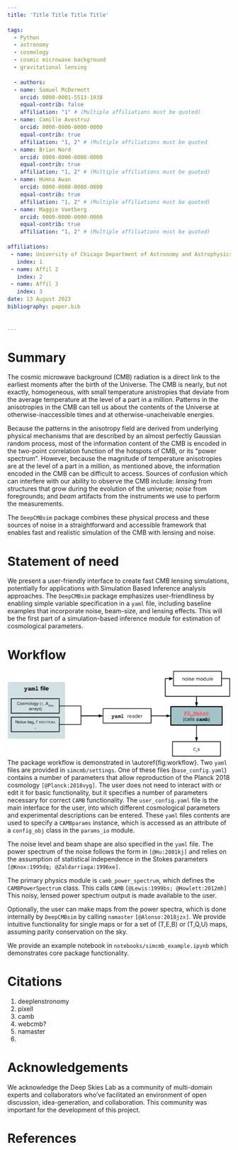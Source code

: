 ```yaml
---
title: 'Title Title Title Title'

tags:
  - Python
  - astronomy
  - cosmology
  - cosmic microwave background
  - gravitational lensing

  - authors:
  - name: Samuel McDermott
    orcid: 0000-0001-5513-1938
    equal-contrib: false
    affiliation: "1" # (Multiple affiliations must be quoted)
  - name: Camille Avestruz
    orcid: 0000-0000-0000-0000
    equal-contrib: true
    affiliation: "1, 2" # (Multiple affiliations must be quoted
  - name: Brian Nord
    orcid: 0000-0000-0000-0000
    equal-contrib: true
    affiliation: "1, 2" # (Multiple affiliations must be quoted)
  - name: Humna Awan
    orcid: 0000-0000-0000-0000
    equal-contrib: true
    affiliation: "1, 2" # (Multiple affiliations must be quoted)
  - name: Maggie Voetberg
    orcid: 0000-0000-0000-0000
    equal-contrib: true
    affiliation: "1, 2" # (Multiple affiliations must be quoted)

affiliations:
 - name: University of Chicago Department of Astronomy and Astrophysics
   index: 1
 - name: Affil 2
   index: 2
 - name: Affil 3
   index: 3
date: 13 August 2023
bibliography: paper.bib


---
```


[//]: # (based on: https://joss.theoj.org/papers/10.21105/joss.00388)

# Summary

[//]: # (1. Cosmic microwave background and lensing)
[//]: # (2. CAMB)
[//]: # (3. Fast, so that it can make lots and lots at multiple levels of fidelity.)
[//]: # (4. Useful for computational experiments with machine learning and SBI)
[//]: # (5. We create a simple interface for building simulations around camb and namaster.)

The cosmic microwave background (CMB) radiation is a direct link to the earliest moments after the birth of the Universe.
The CMB is nearly, but not exactly, homogeneous, with small temperature anistropies that deviate from the average temperature at the level of a part in a million.
Patterns in the anisotropies in the CMB can tell us about the contents of the Universe at otherwise-inaccessible times and at otherwise-unacheivable energies.

Because the patterns in the anisotropy field are derived from underlying physical mechanisms that are described by an almost perfectly Gaussian random process, most of the information content of the CMB is encoded in the two-point correlation function of the hotspots of CMB, or its "power spectrum".
However, because the magnitude of temperature anisotropies are at the level of a part in a million, as mentioned above, the information encoded in the CMB can be difficult to access.
Sources of confusion which can interfere with our ability to observe the CMB include: _lensing_ from structures that grow during the evolution of the universe; _noise_ from foregrounds; and _beam_ artifacts from the instruments we use to perform the measurements.

The `DeepCMBsim` package combines these physical process and these sources of noise in a straightforward and accessible framework that enables fast and realistic simulation of the CMB with lensing and noise.


# Statement of need

[//]: # (1. Most CMB lensing simulators are not use-friendly and don't easily )
[//]: # (2. needed to study B-modes and the effects of additional physics, like different kinds of noise)
[//]: # (3. a bridge to more complex simulations and provides a benchmark for those more high-fidelity simulations)
[//]: # (4. How does this compare in middle level of detail with pixell and others)

We present a user-friendly interface to create fast CMB lensing simulations, potentially for applications with Simulation Based Inference analysis approaches.
The `DeepCMBsim` package emphasizes user-friendliness by enabling simple variable specification in a `yaml` file, including baseline examples that incorporate noise, beam-size, and lensing effects.
This will be the first part of a simulation-based inference module for estimation of cosmological parameters.

# Workflow

![Example workflow for the `DeepCMBsim` package.\label{fig:workflow}](ex_workflow.png)
The package workflow is demonstrated in \autoref{fig:workflow}. Two `yaml` files are provided in `simcmb/settings`.
One of these files (`base_config.yaml`) contains a number of parameters that allow reproduction of the Planck 2018 cosmology `[@Planck:2018vyg]`.
The user does not need to interact with or edit it for basic functionality, but it specifies a number of parameters necessary for correct `CAMB` functionality.
The `user_config.yaml` file is the main interface for the user, into which different cosmological parameters and experimental descriptions can be entered.
These `yaml` files contents are used to specify a `CAMBparams` instance, which is accessed as an attribute of a `config_obj` class in the `params_io` module.

The noise level and beam shape are also specified in the `yaml` file.
The power spectrum of the noise follows the form in `[@Hu:2001kj]` and relies on the assumption of statistical independence in the Stokes parameters `[@Knox:1995dq; @Zaldarriaga:1996xe]`.

The primary physics module is `camb_power_spectrum`, which defines the `CAMBPowerSpectrum` class.
This calls `CAMB` `[@Lewis:1999bs; @Howlett:2012mh]`
This noisy, lensed power spectrum output is made available to the user.

Optionally, the user can make maps from the power spectra, which is done internally by `DeepCMBsim` by calling `namaster` `[@Alonso:2018jzx]`.
We provide intuitive functionality for single maps or for a set of (T,E,B) or (T,Q,U) maps, assuming parity conservation on the sky.

We provide an example notebook in `notebooks/simcmb_example.ipynb` which demonstrates core package functionality.


# Citations
1. deeplenstronomy
2. pixell
3. camb
4. webcmb?
5. namaster
6. 

# Acknowledgements

We acknowledge the Deep Skies Lab as a community of multi-domain experts and collaborators who’ve facilitated an environment of open discussion, idea-generation, and collaboration. This community was important for the development of this project.

# References
